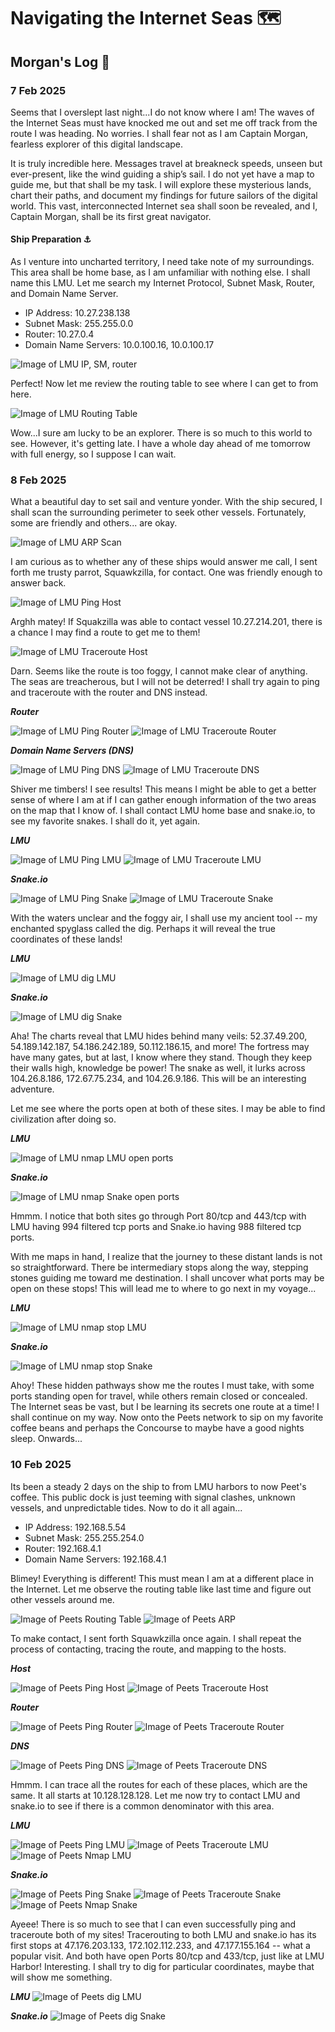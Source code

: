 # Navigating the Internet Seas 🗺️
## Morgan's Log 📜

### 7 Feb 2025
Seems that I overslept last night...I do not know where I am! The waves of the Internet Seas must have knocked me out and set me off track from the route I was heading. No worries. I shall fear not as I am Captain Morgan, fearless explorer of this digital landscape.

It is truly incredible here. Messages travel at breakneck speeds, unseen but ever-present, like the wind guiding a ship’s sail. I do not yet have a map to guide me, but that shall be my task. I will explore these mysterious lands, chart their paths, and document my findings for future sailors of the digital world. This vast, interconnected Internet sea shall soon be revealed, and I, Captain Morgan, shall be its first great navigator. 

#### Ship Preparation ⚓️
As I venture into uncharted territory, I need take note of my surroundings. This area shall be home base, as I am unfamiliar with nothing else. I shall name this LMU. Let me search my Internet Protocol, Subnet Mask, Router, and Domain Name Server.

- IP Address: 10.27.238.138
- Subnet Mask: 255.255.0.0
- Router: 10.27.0.4
- Domain Name Servers: 10.0.100.16, 10.0.100.17

![Image of LMU IP, SM, router](images/lmu_TCPIP.png)

Perfect! Now let me review the routing table to see where I can get to from here.

![Image of LMU Routing Table](images/lmu_routingtable.png)

Wow...I sure am lucky to be an explorer. There is so much to this world to see. However, it's getting late. I have a whole day ahead of me tomorrow with full energy, so I suppose I can wait. 

### 8 Feb 2025
What a beautiful day to set sail and venture yonder. With the ship secured, I shall scan the surrounding perimeter to seek other vessels. Fortunately, some are friendly and others... are okay. 

![Image of LMU ARP Scan](images/lmu_arp.png)

I am curious as to whether any of these ships would answer me call, I sent forth me trusty parrot, Squawkzilla, for contact. One was friendly enough to answer back.

![Image of LMU Ping Host](images/lmu_pinghost.png)

Arghh matey! If Squakzilla was able to contact vessel 10.27.214.201, there is a chance I may find a route to get me to them!

![Image of LMU Traceroute Host](images/lmu_traceroutehost.png)

Darn. Seems like the route is too foggy, I cannot make clear of anything. The seas are treacherous, but I will not be deterred! I shall try again to ping and traceroute with the router and DNS instead.

_**Router**_

![Image of LMU Ping Router](images/lmu_pingrouter.png)
![Image of LMU Traceroute Router](images/lmu_tracerouterouter.png)

_**Domain Name Servers (DNS)**_

![Image of LMU Ping DNS](images/lmu_pingdns.png)
![Image of LMU Traceroute DNS](images/lmu_traceroutedns.png)

Shiver me timbers! I see results! This means I might be able to get a better sense of where I am at if I can gather enough information of the two areas on the map that I know of. I shall contact LMU home base and snake.io, to see my favorite snakes. I shall do it, yet again.

_**LMU**_

![Image of LMU Ping LMU](images/lmu_pinglmu.png)
![Image of LMU Traceroute LMU](images/lmu_traceroutelmu.png)

_**Snake.io**_

![Image of LMU Ping Snake](images/lmu_pingsnake.png)
![Image of LMU Traceroute Snake](images/lmu_traceroutesnake.png)

With the waters unclear and the foggy air, I shall use my ancient tool -- my enchanted spyglass called the dig. Perhaps it will reveal the true coordinates of these lands!

_**LMU**_

![Image of LMU dig LMU](images/lmu_diglmu.png)

_**Snake.io**_

![Image of LMU dig Snake](images/lmu_digsnake.png)

Aha! The charts reveal that LMU hides behind many veils: 52.37.49.200, 54.189.142.187, 54.186.242.189, 50.112.186.15, and more! The fortress may have many gates, but at last, I know where they stand. Though they keep their walls high, knowledge be power! The snake as well, it lurks across 104.26.8.186, 172.67.75.234, and 104.26.9.186. This will be an interesting adventure. 

Let me see where the ports open at both of these sites. I may be able to find civilization after doing so.

_**LMU**_

![Image of LMU nmap LMU open ports](images/lmu_nmaplmu.png)

_**Snake.io**_

![Image of LMU nmap Snake open ports](images/lmu_nmapsnake.png)

Hmmm. I notice that both sites go through Port 80/tcp and 443/tcp with LMU having 994 filtered tcp ports and Snake.io having 988 filtered tcp ports. 

With me maps in hand, I realize that the journey to these distant lands is not so straightforward. There be intermediary stops along the way, stepping stones guiding me toward me destination. I shall uncover what ports may be open on these stops! This will lead me to where to go next in my voyage...

_**LMU**_

![Image of LMU nmap stop LMU](images/lmu_nmaplmustops.png)

_**Snake.io**_

![Image of LMU nmap stop Snake](images/lmu_nmapsnakestop.png)

Ahoy! These hidden pathways show me the routes I must take, with some ports standing open for travel, while others remain closed or concealed. The Internet seas be vast, but I be learning its secrets one route at a time! I shall continue on my way. Now onto the Peets network to sip on my favorite coffee beans and perhaps the Concourse to maybe have a good nights sleep. Onwards...

### 10 Feb 2025

Its been a steady 2 days on the ship to from LMU harbors to now Peet's coffee. This public dock is just teeming with signal clashes, unknown vessels, and unpredictable tides. Now to do it all again... 

- IP Address: 192.168.5.54
- Subnet Mask: 255.255.254.0
- Router: 192.168.4.1 
- Domain Name Servers: 192.168.4.1

Blimey! Everything is different! This must mean I am at a different place in the Internet. Let me observe the routing table like last time and figure out other vessels around me.

![Image of Peets Routing Table](images/peets_routingtable.png)
![Image of Peets ARP](images/peets_arp.png)

To make contact, I sent forth Squawkzilla once again. I shall repeat the process of contacting, tracing the route, and mapping to the hosts.

_**Host**_

![Image of Peets Ping Host](images/peets_pinghost.png)
![Image of Peets Traceroute Host](images/peets_traceroutehost.png)

_**Router**_

![Image of Peets Ping Router](images/peets_pingrouter.png)
![Image of Peets Traceroute Router](images/peets_tracerouterouter.png)

_**DNS**_

![Image of Peets Ping DNS](images/peets_pingdns.png)
![Image of Peets Traceroute DNS](images/peets_traceroutedns.png)

Hmmm. I can trace all the routes for each of these places, which are the same. It all starts at 10.128.128.128. Let me now try to contact LMU and snake.io to see if there is a common denominator with this area. 

_**LMU**_

![Image of Peets Ping LMU](images/peets_pinglmu.png)
![Image of Peets Traceroute LMU](images/peets_traceroutelmu.png)
![Image of Peets Nmap LMU](images/peets_nmaplmu.png)

_**Snake.io**_

![Image of Peets Ping Snake](images/peets_pingsnake.png)
![Image of Peets Traceroute Snake](images/peets_traceroutesnake.png)
![Image of Peets Nmap Snake](images/peets_nmapsnake.png)

Ayeee! There is so much to see that I can even successfully ping and traceroute both of my sites! Tracerouting to both LMU and snake.io has its first stops at 47.176.203.133, 172.102.112.233, and 47.177.155.164 -- what a popular visit. And both have open Ports 80/tcp and 433/tcp, just like at LMU Harbor! Interesting. I shall try to dig for particular coordinates, maybe that will show me something. 

_**LMU**_
![Image of Peets dig LMU](images/peets_diglmu.png)

_**Snake.io**_
![Image of Peets dig Snake](images/peets_digsnake.png)


